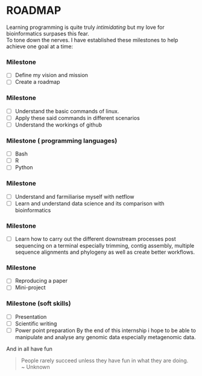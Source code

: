 # ROADMAP  
Learning programming is quite truly *intimidating* but my love for bioinformatics surpases this fear.  
To tone down the nerves. I have established these milestones to help achieve one goal at a time:    

### Milestone  
* [ ] Define my vision and mission
* [ ] Create a roadmap
  
### Milestone  
* [ ] Understand the basic commands of linux.  
* [ ] Apply these said commands in different scenarios
* [ ] Understand the workings of github

### Milestone ( programming languages) 
* [ ] Bash
* [ ] R 
* [ ] Python
 
### Milestone  
* [ ] Understand and farmiliarise myself with netflow    
* [ ] Learn and understand data science and its comparison with bioinformatics
    
### Milestone  
* [ ] Learn how to carry out the different downstream processes post sequencing on a terminal
 especially trimming, contig assembly, multiple sequence alignments and phylogeny as well as create better workflows.
 
 ### Milestone  
 * [ ] Reproducing a paper  
 * [ ] Mini-project
 
 ### Milestone (soft skills)  
 * [ ] Presentation  
 * [ ] Scientific writing
* [ ] Power point preparation
By the end of this internship i hope to be able to manipulate and analyse any genomic data especially metagenomic data.
 
 And in all have fun 
 > People rarely succeed unless they have fun in what they are doing.  
                             ~ Unknown
